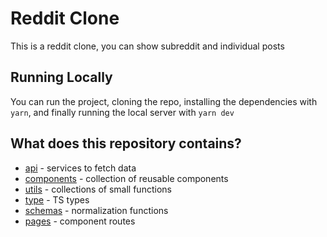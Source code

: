 # Reddit Clone

This is a reddit clone, you can show subreddit and individual posts

## Running Locally

You can run the project, cloning the repo, installing the dependencies with `yarn`, and finally running the local server with `yarn dev`

## What does this repository contains?

- [api](https://github.com/yeion7/reddit/tree/master/api) - services to fetch data
- [components](https://github.com/yeion7/reddit/tree/master/components) - collection of reusable components
- [utils](https://github.com/yeion7/reddit/tree/master/utils) - collections of small functions 
- [type](https://github.com/yeion7/reddit/tree/master/types) - TS types 
- [schemas](https://github.com/yeion7/reddit/tree/master/schemas) - normalization functions 
- [pages](https://github.com/yeion7/reddit/tree/master/pages) - component routes
